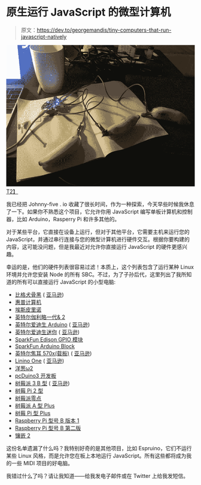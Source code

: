 # 原生运行 JavaScript 的微型计算机

> 原文：<https://dev.to/georgemandis/tiny-computers-that-run-javascript-natively>

[![These computers are bananas](img/046ee466c747321ec6957dcfe8b4add1.png)T2】](https://res.cloudinary.com/practicaldev/image/fetch/s--XjyFvM_L--/c_limit%2Cf_auto%2Cfl_progressive%2Cq_auto%2Cw_880/https://s3-us-west-2.amazonaws.com/george.mand.img/banana-computers.jpg)

我已经把 Johnny-five . io 收藏了很长时间，作为一种探索，今天早些时候我休息了一下。如果你不熟悉这个项目，它允许你用 JavaScript 编写单板计算机和控制器，比如 Arduino，Rasperry Pi 和许多其他的。

对于某些平台，它直接在设备上运行，但对于其他平台，它需要主机来运行您的 JavaScript，并通过串行连接与您的微型计算机进行硬件交互。根据你要构建的内容，这可能没问题，但是我最近对允许你直接运行 JavaScript 的硬件更感兴趣。

幸运的是，他们的硬件列表很容易过滤！本质上，这个列表包含了运行某种 Linux 环境并允许您安装 Node 的所有 SBC。不过，为了子孙后代，这里列出了我所知道的所有可以直接运行 JavaScript 的小型电脑:

*   [比格犬骨黑](http://beagleboard.org/bone) ( [亚马逊](http://amzn.to/2fGnXuL))
*   [惠普计算机](https://getchip.com/)
*   [埃斯皮里诺](http://www.espruino.com/)
*   [英特尔伽利略一代& 2](https://ark.intel.com/products/78919/Intel-Galileo-Board)
*   [英特尔爱迪生 Arduino](https://www.arduino.cc/en/ArduinoCertified/IntelEdison) ( [亚马逊](http://amzn.to/2wIuEXP))
*   [英特尔爱迪生迷你](https://www.intel.com/content/www/us/en/support/boards-and-kits/000005574.html) ( [亚马逊](http://amzn.to/2xZ8qkO))
*   [SparkFun Edison GPIO 模块](https://www.sparkfun.com/products/13038)
*   [SparkFun Arduino Block](https://www.sparkfun.com/products/retired/13036)
*   [英特尔焦耳 570x(载板)](https://ark.intel.com/products/96414/Intel-Joule-570x-Developer-Kit) ( [亚马逊](http://amzn.to/2xuGqnz))
*   [Linino One](http://www.linino.org/portfolio/linino-one/) ( [亚马逊](http://amzn.to/2xuqiCw))
*   [洋葱ω2](https://onion.io/omega2/)
*   [pcDuino3 开发板](https://www.sparkfun.com/products/retired/12856)
*   [树莓派 3 B 型](https://www.raspberrypi.org/) ( [亚马逊](http://amzn.to/2yx8p4A))
*   [树莓 Pi 2 型](https://www.raspberrypi.org/)
*   [树莓派零点](https://www.raspberrypi.org/)
*   [树莓派 A 型 Plus](https://www.raspberrypi.org/)
*   [树莓 Pi 型 Plus](https://www.raspberrypi.org/)
*   [Raspberry Pi 型号 B 版本 1](https://www.raspberrypi.org/)
*   [Raspberry Pi 型号 B 第二版](https://www.raspberrypi.org/)
*   [镶嵌 2](https://tessel.io/)

这份名单遗漏了什么吗？我特别好奇的是其他项目，比如 Espruino，它们不运行某些 Linux 风格，而是允许您在板上本地运行 JavaScript。所有这些都将成为我的一些 MIDI 项目的好电脑。

我错过什么了吗？请让我知道——给我发电子邮件或在 Twitter 上给我发短信。